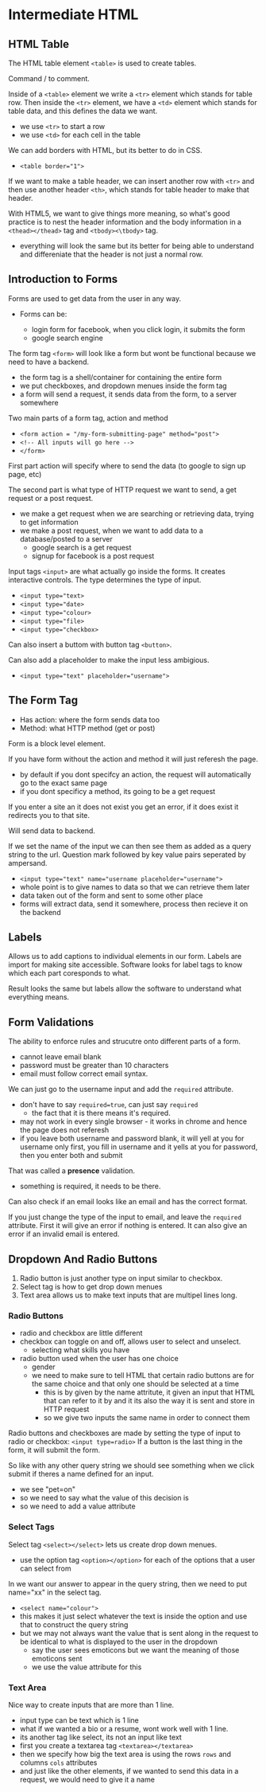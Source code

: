 # Intermediate HTML

## HTML Table

The HTML table element `<table>` is used to create tables.

Command / to comment.

Inside of a `<table>` element we write a `<tr>` element which stands for table row. Then inside the `<tr>` element, we have a `<td>` element which stands for table data, and this defines the data we want.

- we use `<tr>` to start a row
- we use `<td>` for each cell in the table

We can add borders with HTML, but its better to do in CSS.

- `<table border="1">`

If we want to make a table header, we can insert another row with `<tr>` and then use another header `<th>`, which stands for table header to make that header.

With HTML5, we want to give things more meaning, so what's good practice is to nest the header information and the body information in a `<thead></thead>` tag and `<tbody><\tbody>` tag.

- everything will look the same but its better for being able to understand and differeniate that the header is not just a normal row.

## Introduction to Forms

Forms are used to get data from the user in any way.

- Forms can be:

  - login form for facebook, when you click login, it submits the form
  - google search engine

The form tag `<form>` will look like a form but wont be functional because we need to have a backend.

- the form tag is a shell/container for containing the entire form
- we put checkboxes, and dropdown menues inside the form tag
- a form will send a request, it sends data from the form, to a server somewhere

Two main parts of a form tag, action and method

- `<form action = "/my-form-submitting-page" method="post">`
- `<!-- All inputs will go here -->`
- `</form>`

First part action will specify where to send the data (to google to sign up page, etc)

The second part is what type of HTTP request we want to send, a get request or a post request.

- we make a get request when we are searching or retrieving data, trying to get information
- we make a post request, when we want to add data to a database/posted to a server
  - google search is a get request
  - signup for facebook is a post request

Input tags `<input>` are what actually go inside the forms. It creates interactive controls. The type determines the type of input.

- `<input type="text>`
- `<input type="date>`
- `<input type="colour>`
- `<input type="file>`
- `<input type="checkbox>`

Can also insert a buttom with button tag `<button>`.

Can also add a placeholder to make the input less ambigious.

- `<input type="text" placeholder="username">`

## The Form Tag

- Has action: where the form sends data too
- Method: what HTTP method (get or post)

Form is a block level element.

If you have form without the action and method it will just referesh the page.

- by default if you dont specifcy an action, the request will automatically go to the exact same page
- if you dont specificy a method, its going to be a get request

If you enter a site an it does not exist you get an error, if it does exist it redirects you to that site.

Will send data to backend.

If we set the name of the input we can then see them as added as a query string to the url. Question mark followed by key value pairs seperated by ampersand.

- `<input type="text" name="username placeholder="username">`
- whole point is to give names to data so that we can retrieve them later
- data taken out of the form and sent to some other place
- forms will extract data, send it somewhere, process then recieve it on the backend

## Labels

Allows us to add captions to individual elements in our form. Labels are import for making site accessible. Software looks for label tags to know which each part coresponds to what.

Result looks the same but labels allow the software to understand what everything means.

## Form Validations

The ability to enforce rules and strucutre onto different parts of a form.

- cannot leave email blank
- password must be greater than 10 characters
- email must follow correct email syntax.

We can just go to the username input and add the `required` attribute.

- don't have to say `required=true`, can just say `required`
  - the fact that it is there means it's required.
- may not work in every single browser - it works in chrome and hence the page does not referesh
- if you leave both username and password blank, it will yell at you for username only first, you fill in username and it yells at you for password, then you enter both and submit

That was called a **presence** validation.

- something is required, it needs to be there.

Can also check if an email looks like an email and has the correct format.

If you just change the type of the input to email, and leave the `required` attribute. First it will give an error if nothing is entered. It can also give an error if an invalid email is entered.

## Dropdown And Radio Buttons

1. Radio button is just another type on input similar to checkbox.
2. Select tag is how to get drop down menues
3. Text area allows us to make text inputs that are multipel lines long.

### Radio Buttons

- radio and checkbox are little different
- checkbox can toggle on and off, allows user to select and unselect.
  - selecting what skills you have
- radio button used when the user has one choice
  - gender
  - we need to make sure to tell HTML that certain radio buttons are for the same choice and that only one should be selected at a time
    - this is by given by the name attritute, it given an input that HTML that can refer to it by and it its also the way it is sent and store in HTTP request  
    - so we give two inputs the same name in order to connect them

Radio buttons and checkboxes are made by setting the type of input to radio or checkbox: `<input type=radio>`
If a button is the last thing in the form, it will submit the form.

So like with any other query string we should see something when we click submit if theres a name defined for an input.

- we see "pet=on"
- so we need to say what the value of this decision is
- so we need to add a value attribute

### Select Tags

Select tag `<select></select>` lets us create drop down menues.

- use the option tag `<option></option>` for each of the options that a user can select from

In we want our answer to appear in the query string, then we need to put name="xx" in the select tag.

- `<select name="colour">`
- this makes it just select whatever the text is inside the option and use that to construct the query string
- but we may not always want the value that is sent along in the request to be identical to what is displayed to the user in the dropdown
  - say the user sees emoticons but we want the meaning of those emoticons sent
  - we use the value attribute for this

### Text Area

Nice way to create inputs that are more than 1 line.

- input type can be text which is 1 line
- what if we wanted a bio or a resume, wont work well with 1 line.
- its another tag like select, its not an input like text
- first you create a textarea tag `<textarea></textarea>`
- then we specify how big the text area is using the rows `rows` and columns `cols` attributes
- and just like the other elements, if we wanted to send this data in a request, we would need to give it a name
